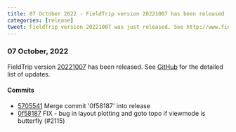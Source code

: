 ```yaml
---
title: 07 October 2022 - FieldTrip version 20221007 has been released
categories: [release]
tweet: FieldTrip version 20221007 was just released. See http://www.fieldtriptoolbox.org/#07-october-2022
---
```


### 07 October, 2022

FieldTrip version [20221007](http://github.com/fieldtrip/fieldtrip/releases/tag/20221007) has been released.
See [GitHub](https://github.com/fieldtrip/fieldtrip/compare/20221005...20221007) for the detailed list of updates.

#### Commits

- [5705541](http://github.com/fieldtrip/fieldtrip/commit/5705541) Merge commit '0f58187' into release
- [0f58187](http://github.com/fieldtrip/fieldtrip/commit/0f58187) FIX - bug in layout plotting and goto topo if viewmode is butterfly (#2115)
